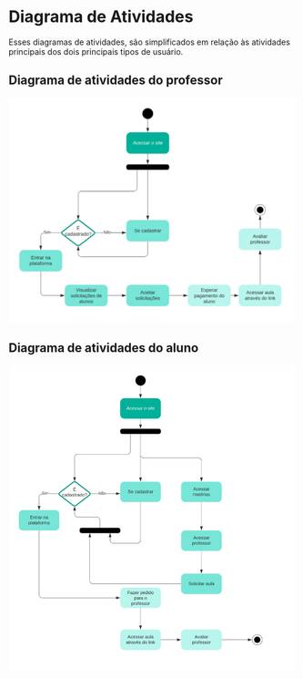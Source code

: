 # Diagrama de Atividades

Esses diagramas de atividades, são simplificados em relação às atividades principais dos dois principais tipos de usuário. 

## Diagrama de atividades do professor

![](../archive/diagrama-atividade-professor.svg)

## Diagrama de atividades do aluno

![](../archive/diagrama-atividade-aluno.svg)